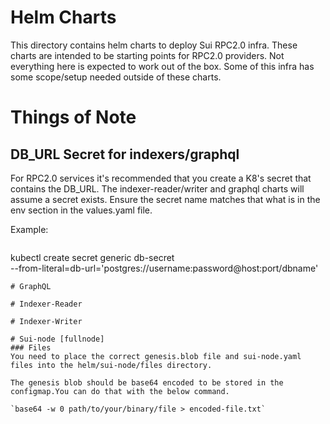 # Helm Charts
This directory contains helm charts to deploy Sui RPC2.0 infra. These charts are intended to be starting points for RPC2.0 providers. Not everything here is expected to work out of the box. Some of this infra has some scope/setup needed outside of these charts.


# Things of Note
## DB_URL Secret for indexers/graphql
For RPC2.0 services it's recommended that you create a K8's secret that contains the DB_URL. The indexer-reader/writer and graphql charts will assume a secret exists. Ensure the secret name matches that what is in the env section in the values.yaml file.

Example:
```'v: 
```
kubectl create secret generic db-secret \
  --from-literal=db-url='postgres://username:password@host:port/dbname'
  ```
# GraphQL

# Indexer-Reader

# Indexer-Writer

# Sui-node [fullnode]
### Files
You need to place the correct genesis.blob file and sui-node.yaml files into the helm/sui-node/files directory.

The genesis blob should be base64 encoded to be stored in the configmap.You can do that with the below command.

`base64 -w 0 path/to/your/binary/file > encoded-file.txt`


